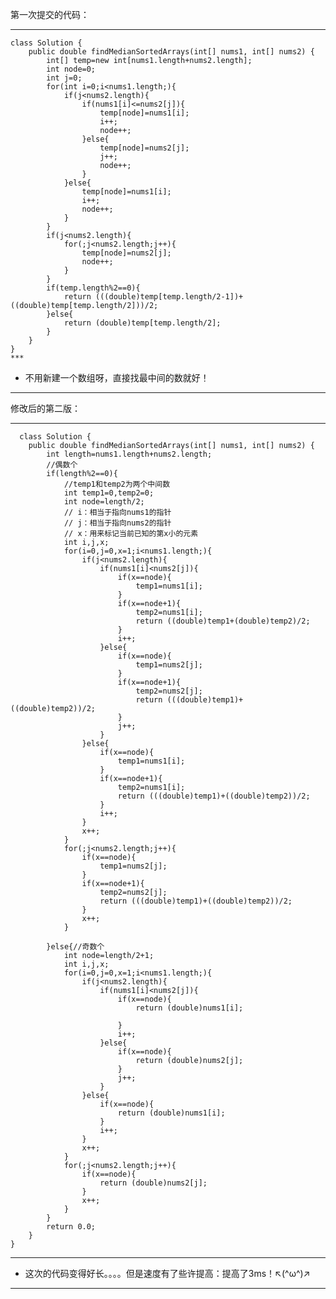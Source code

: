 第一次提交的代码：  
***
    class Solution {
        public double findMedianSortedArrays(int[] nums1, int[] nums2) {
            int[] temp=new int[nums1.length+nums2.length];
            int node=0;
            int j=0;
            for(int i=0;i<nums1.length;){
                if(j<nums2.length){
                    if(nums1[i]<=nums2[j]){
                        temp[node]=nums1[i];
                        i++;
                        node++;
                    }else{
                        temp[node]=nums2[j];
                        j++;
                        node++;
                    }
                }else{
                    temp[node]=nums1[i];
                    i++;
                    node++;
                }
            }
            if(j<nums2.length){
                for(;j<nums2.length;j++){
                    temp[node]=nums2[j];
                    node++;
                }
            }
            if(temp.length%2==0){
                return (((double)temp[temp.length/2-1])+((double)temp[temp.length/2]))/2;
            }else{
                return (double)temp[temp.length/2];
            }
        }
    }  
    ***
  * 不用新建一个数组呀，直接找最中间的数就好！
  ***
  修改后的第二版：  
  ***  
      class Solution {
        public double findMedianSortedArrays(int[] nums1, int[] nums2) {
            int length=nums1.length+nums2.length;
            //偶数个
            if(length%2==0){
                //temp1和temp2为两个中间数
                int temp1=0,temp2=0;
                int node=length/2;
                // i：相当于指向nums1的指针
                // j：相当于指向nums2的指针
                // x：用来标记当前已知的第x小的元素
                int i,j,x;
                for(i=0,j=0,x=1;i<nums1.length;){
                    if(j<nums2.length){
                        if(nums1[i]<nums2[j]){
                            if(x==node){
                                temp1=nums1[i];
                            }
                            if(x==node+1){
                                temp2=nums1[i];
                                return ((double)temp1+(double)temp2)/2;
                            }
                            i++;
                        }else{
                            if(x==node){
                                temp1=nums2[j];
                            }
                            if(x==node+1){
                                temp2=nums2[j];
                                return (((double)temp1)+((double)temp2))/2;
                            }
                            j++;
                        }
                    }else{
                        if(x==node){
                            temp1=nums1[i];
                        }
                        if(x==node+1){
                            temp2=nums1[i];
                            return (((double)temp1)+((double)temp2))/2;
                        }
                        i++;
                    }
                    x++;
                }
                for(;j<nums2.length;j++){
                    if(x==node){
                        temp1=nums2[j];
                    }
                    if(x==node+1){
                        temp2=nums2[j];
                        return (((double)temp1)+((double)temp2))/2;
                    }
                    x++;
                }

            }else{//奇数个
                int node=length/2+1;
                int i,j,x;
                for(i=0,j=0,x=1;i<nums1.length;){
                    if(j<nums2.length){
                        if(nums1[i]<nums2[j]){
                            if(x==node){
                                return (double)nums1[i];

                            }
                            i++;
                        }else{
                            if(x==node){
                                return (double)nums2[j];
                            }
                            j++;
                        }
                    }else{
                        if(x==node){
                            return (double)nums1[i];
                        }
                        i++;
                    }
                    x++;
                }
                for(;j<nums2.length;j++){
                    if(x==node){
                        return (double)nums2[j];
                    }
                    x++;
                }
            }
            return 0.0;
        }
    }  
***
* 这次的代码变得好长。。。。但是速度有了些许提高：提高了3ms！↖(^ω^)↗  
***

